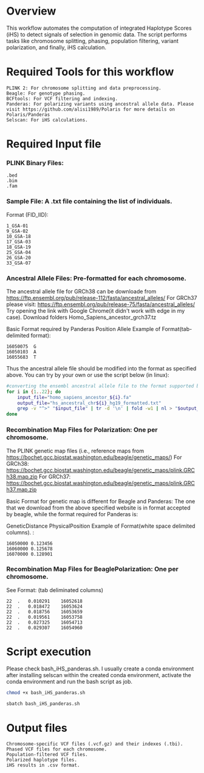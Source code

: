 # Overview
This workflow automates the computation of integrated Haplotype Scores (iHS) to detect signals of selection in genomic data. The script performs tasks like chromosome splitting, phasing, population filtering, variant polarization, and finally, iHS calculation.

# Required Tools for this workflow
```
PLINK 2: For chromosome splitting and data preprocessing.
Beagle: For genotype phasing.
BCFtools: For VCF filtering and indexing.
Panderas: For polarizing variants using ancestral allele data. Please visit https://github.com/alisi1989/Polaris for more details on Polaris/Panderas
Selscan: For iHS calculations.
```

# Required Input file

### PLINK Binary Files: 
```
.bed
.bim
.fam
```
### Sample File: A .txt file containing the list of individuals. 
Format (FID_IID):

```
1_GSA-01
9_GSA-02
10_GSA-18
17_GSA-03
18_GSA-19
25_GSA-04
26_GSA-20
33_GSA-07
```
### Ancestral Allele Files: Pre-formatted for each chromosome.

The ancestral allele file for GRCh38 can be downloade from https://ftp.ensembl.org/pub/release-112/fasta/ancestral_alleles/ 
For GRCh37 please visit: https://ftp.ensembl.org/pub/release-75/fasta/ancestral_alleles/
Try opening the link with Google Chrome(it didn't work with edge in my case). 
Download folders Homo_Sapiens_ancestor_grch37.tz

Basic Format required by Panderas
Position  Allele
Example of Format(tab-delimited format):
```
16050075  G
16050103  A
16055683  T
```

Thus the ancestral allele file should be modified into the format as specified above. You can try by your own or use the script below (in linux):

```bash
#converting the ensembl ancestral allele file to the format supported by polaris
for i in {1..22}; do
    input_file="homo_sapiens_ancestor_${i}.fa"
    output_file="hs_ancestral_chr${i}_hg19_formatted.txt"
    grep -v "^>" "$input_file" | tr -d '\n' | fold -w1 | nl > "$output_file"
done
```

### Recombination Map Files for Polarization: One per chromosome. 
The PLINK genetic map files (i.e., reference maps from https://bochet.gcc.biostat.washington.edu/beagle/genetic_maps/) 
For GRCh38: https://bochet.gcc.biostat.washington.edu/beagle/genetic_maps/plink.GRCh38.map.zip
For GRCh37: https://bochet.gcc.biostat.washington.edu/beagle/genetic_maps/plink.GRCh37.map.zip

Basic Format for genetic map is different for Beagle and Panderas:
The one that we download from the above specified website is in format accepted by beagle, while the format required for Panderas is:

GeneticDistance PhysicalPosition
Example of Format(white space delimited columns).
:
```
16050000 0.123456   
16060000 0.125678  
16070000 0.128901   
```
### Recombination Map Files for BeaglePolarization: One per chromosome. 
See Format: (tab deliminated columns)
```
22	.	0.010291	16052618
22	.	0.018472	16053624
22	.	0.018756	16053659
22	.	0.019561	16053758
22	.	0.027325	16054713
22	.	0.029307	16054960
```
# Script execution

Please check bash_iHS_panderas.sh. I usually create a conda environment after installing selscan within the created conda environment, activate the conda environment and run the bash script as job.

```bash
chmod +x bash_iHS_panderas.sh

sbatch bash_iHS_panderas.sh
```


# Output files
```
Chromosome-specific VCF files (.vcf.gz) and their indexes (.tbi).
Phased VCF files for each chromosome.
Population-filtered VCF files.
Polarized haplotype files.
iHS results in .csv format.
```

